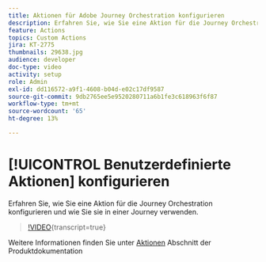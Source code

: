 ```yaml
---
title: Aktionen für Adobe Journey Orchestration konfigurieren
description: Erfahren Sie, wie Sie eine Aktion für die Journey Orchestration konfigurieren und wie Sie sie in einer Journey verwenden.
feature: Actions
topics: Custom Actions
jira: KT-2775
thumbnails: 29638.jpg
audience: developer
doc-type: video
activity: setup
role: Admin
exl-id: dd116572-a9f1-4608-b04d-e02c17df9587
source-git-commit: 9db2765ee5e9520280711a6b1fe3c618963f6f87
workflow-type: tm+mt
source-wordcount: '65'
ht-degree: 13%

---
```


# [!UICONTROL Benutzerdefinierte Aktionen] konfigurieren

Erfahren Sie, wie Sie eine Aktion für die Journey Orchestration konfigurieren und wie Sie sie in einer Journey verwenden.

>[!VIDEO](https://video.tv.adobe.com/v/29638?learn=on){transcript=true}

Weitere Informationen finden Sie unter [Aktionen](https://experienceleague.adobe.com/docs/journeys/using/action-journeys/action.html?lang=en) Abschnitt der Produktdokumentation

